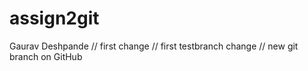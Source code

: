# assign2git
Gaurav Deshpande
// first change
// first testbranch change
// new git branch on GitHub
